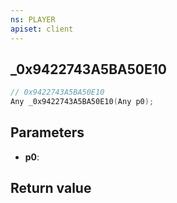 ```yaml
---
ns: PLAYER
apiset: client
---
```

## _0x9422743A5BA50E10

```c
// 0x9422743A5BA50E10
Any _0x9422743A5BA50E10(Any p0);
```


## Parameters
* **p0**:

## Return value